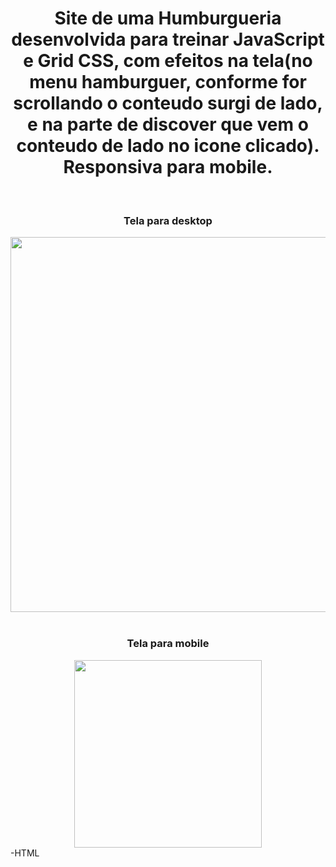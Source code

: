 # <h1 align="center">Site de uma Humburgueria desenvolvida para treinar JavaScript e Grid CSS, com efeitos na tela(no menu hamburguer, conforme for scrollando o conteudo surgi de lado, e na parte de discover que vem o conteudo de lado no icone clicado). Responsiva para mobile.</h1>

<br>
<h3 align="center">Tela para desktop</h3>
<div align="center">
  <img src="https://github.com/DeangellesES/site_de_uma_hamburgueria_com_efeitos-JavaScript-CSS-HTML/blob/main/tela%20desktop.png" width="600">
</div>
<br>
<h3 align="center">Tela para mobile</h3>
<div align="center">
  <img src="https://github.com/DeangellesES/site_de_uma_hamburgueria_com_efeitos-JavaScript-CSS-HTML/blob/main/tela%20mobile.png" width="300">
</div>-HTML
